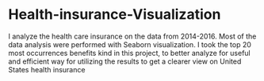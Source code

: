 # Health-insurance-Visualization

I analyze the health care insurance on the data from 2014-2016. Most of the data analysis were performed with Seaborn visualization. I took the top 20 most occurrences benefits kind in this project, to better analyze for useful and efficient way for utilizing the results to get a clearer view on United States health insurance
